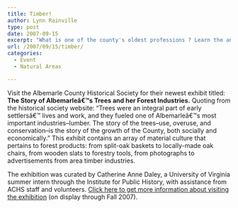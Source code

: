 ```yaml
---
title: Timber!
author: Lynn Rainville
type: post
date: 2007-09-15
excerpt: "What is one of the county's oldest professions ? Learn the answer at the newest exhibition at the Albemarle County Historical Society...."
url: /2007/09/15/timber/
categories:
  - Event
  - Natural Areas

---
```

Visit the Albemarle County Historical Society for their newest exhibit titled: **The Story of Albemarleâ€™s Trees and her Forest Industries.** [](http://www.locohistory.org/blog/?attachment_id=154)Quoting from the historical society website: &#8220;Trees were an integral part of early settlersâ€™ lives and work, and they fueled one of Albemarleâ€™s most important industries&#8211;lumber. The story of the trees&#8211;use, overuse, and conservation&#8211;is the story of the growth of the County, both socially and economically.&#8221; This exhibit contains an array of material culture that pertains to forest products: from split-oak baskets to locally-made oak chairs, from wooden slats to forestry tools, from photographs to advertisements from area timber industries.

The exhibition was curated by Catherine Anne Daley, a University of Virginia summer intern through the Institute for Public History, with assistance from ACHS staff and volunteers. [Click here to get more information about visiting the exhibition](http://www.albemarlehistory.org/) (on display through Fall 2007).
